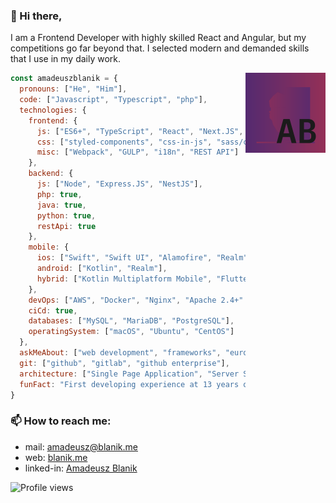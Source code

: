 ### 👋 Hi there,
I am a Frontend Developer with highly skilled React and Angular, but my competitions go far beyond that. I selected modern and demanded skills that I use in my daily work.

<img align='right' src="https://raw.githubusercontent.com/amadeuszblanik/amadeuszblanik/master/logo.svg" alt="logo" width="128"/>

```javascript
const amadeuszblanik = {
  pronouns: ["He", "Him"],
  code: ["Javascript", "Typescript", "php"],
  technologies: {
    frontend: {
      js: ["ES6+", "TypeScript", "React", "Next.JS", "Angular", "Redux", "NgRX", "RxJS"],
      css: ["styled-components", "css-in-js", "sass/css", "post-css", "stylus", "less"],
      misc: ["Webpack", "GULP", "i18n", "REST API"]
    },
    backend: {
      js: ["Node", "Express.JS", "NestJS"],
      php: true,
      java: true,
      python: true,
      restApi: true
    },
    mobile: {
      ios: ["Swift", "Swift UI", "Alamofire", "Realm"]
      android: ["Kotlin", "Realm"],
      hybrid: ["Kotlin Multiplatform Mobile", "Flutter", "React-native"]
    },
    devOps: ["AWS", "Docker", "Nginx", "Apache 2.4+" "DigitalOcean"],
    ciCd: true,
    databases: ["MySQL", "MariaDB", "PostgreSQL"],
    operatingSystem: ["macOS", "Ubuntu", "CentOS"]
  },
  askMeAbout: ["web development", "frameworks", "european cars", "dogs", "travels"],
  git: ["github", "gitlab", "github enterprise"],
  architecture: ["Single Page Application", "Server Side Render", "Progressive Web Apps", "Web application"],
  funFact: "First developing experience at 13 years old"
}
```

### 📫 How to reach me:
* mail: [amadeusz@blanik.me](mailto:amadeusz@blanik.me)
* web: [blanik.me](https://blanik.me)
* linked-in: [Amadeusz Blanik](https://www.linkedin.com/public-profile/in/amadeuszblanik)

![Profile views](https://rushter.com/counter.svg)
